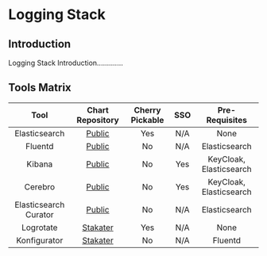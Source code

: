 # Logging Stack

## Introduction

Logging Stack Introduction.............

## Tools Matrix

|          Tool         |                            Chart Repository                                      | Cherry Pickable | SSO | Pre-Requisites |
| :-------------------: | :------------------------------------------------------------------------------: | :--------------:| :--:| :-------------:|
| Elasticsearch         | [Public](https://github.com/elastic/helm-charts)                                 |       Yes       | N/A |      None      |
| Fluentd               | [Public](https://github.com/kiwigrid/helm-charts)                                |        No      | N/A |      Elasticsearch      |
| Kibana                | [Public](https://github.com/helm/charts/tree/master/stable/kibana)               |       No       | Yes |    KeyCloak, Elasticsearch    |
| Cerebro               | [Public](https://github.com/helm/charts/tree/master/stable/cerebro)              |       No       | Yes |    KeyCloak, Elasticsearch    |
| Elasticsearch Curator | [Public](https://github.com/helm/charts/tree/master/stable/elasticsearch-curator)|       No       | N/A |      Elasticsearch      |
| Logrotate             | [Stakater](https://github.com/stakater-charts/logrotate)                         |      Yes       | N/A |      None      |
| Konfigurator          | [Stakater](https://github.com/stakater-charts/konfigurator)                      |       No       | N/A |      Fluentd      |